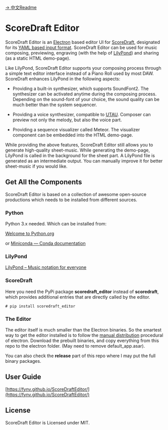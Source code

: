 [-> 中文Readme](README_cn.md)

# ScoreDraft Editor

ScoreDraft Editor is an [Electron](https://www.electronjs.org/) based editor UI for [ScoreDraft](https://github.com/fynv/ScoreDraft), designated for its [YAML based input format](https://fynv.github.io/ScoreDraft/intro_eng.html#yaml-based-input). ScoreDraft Editor can be used for music composing, previewing, engraving (with the help of [LilyPond](http://lilypond.org/)) and sharing (as a static HTML demo-page).

Like LilyPond, ScoreDraft Editor supports your composing process through a simple text editor interface instead of a Piano Roll used by most DAW. ScoreDraft enhances LilyPond in the following aspects:

* Providing a built-in synthesizer, which supports SoundFont2. The synthesizer can be activated anytime during the composing process. Depending on the sound-font of your choice, the sound quality can be much better than the system sequencer.

* Providing a voice synthesizer, compatible to [UTAU]([utau.us](http://utau.us)). Composer can preview not only the melody, but also the voice part.

* Providing a sequence visualizer called Meteor. The visualizer component can be embedded into the HTML demo-page.

While providing the above features, ScoreDraft Editor still allows you to generate high-quality sheet-music. While generating the demo-page, LilyPond is called in the background for the sheet part. A LilyPond file is generated as an intermediate output. You can manually improve it for better sheet-music if you would like.

## Get All the Components

ScoreDraft Editor is based on a collection of awesome open-source productions which needs to be installed from different sources.

### Python

Python 3.x needed. Which can be installed from:

[Welcome to Python.org](https://www.python.org/)

or [Miniconda &mdash; Conda documentation](https://docs.conda.io/en/latest/miniconda.html)

### LilyPond

[LilyPond &ndash; Music notation for everyone](http://lilypond.org/index.html)

### ScoreDraft

Here you need the PyPi package **scoredraft_editor** instead of **scoredraft**, which provides additional entries that are directly called by the editor.

```shell
# pip install scoredraft_editor
```

### The Editor

The editor itself is much smaller than the Electron binaries. So the smartest way to get the editor installed is to follow the [manual distribution](https://www.electronjs.org/docs/latest/tutorial/application-distribution#manual-distribution) procedural of electron. Download the prebuilt binaries, and copy everything from this repo to the electron folder. (May need to remove default_app.asar).

You can also check the **release** part of this repo where I may put the full binary packages.

## User Guide

[https://fynv.github.io/ScoreDraftEditor/](https://fynv.github.io/ScoreDraftEditor/)

## License 

ScoreDraft Editor is Licensed under MIT.






